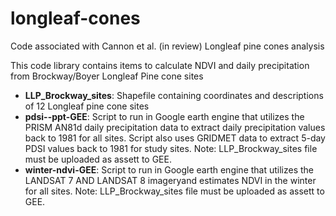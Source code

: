 # longleaf-cones
Code associated with Cannon et al. (in review) Longleaf pine cones analysis

This code library contains items to calculate NDVI and daily precipitation from Brockway/Boyer Longleaf Pine cone sites

* **LLP_Brockway_sites**: Shapefile containing coordinates and descriptions of 12 Longleaf pine cone sites
* **pdsi--ppt-GEE**: Script to run in Google earth engine that utilizes the PRISM AN81d daily precipitation data to extract daily precipitation values back to 1981 for all sites. Script also uses GRIDMET data to extract 5-day PDSI values back to 1981 for study sites. Note: LLP_Brockway_sites file must be uploaded as assett to GEE.
* **winter-ndvi-GEE**: Script to run in Google earth engine that utilizes the LANDSAT 7 AND LANDSAT 8 imageryand estimates NDVI in the winter for all sites. Note: LLP_Brockway_sites file must be uploaded as assett to GEE.
